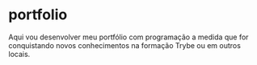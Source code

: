 # portfolio
Aqui vou desenvolver meu portfólio com programação a medida que for conquistando novos conhecimentos na formação Trybe ou em outros locais.
